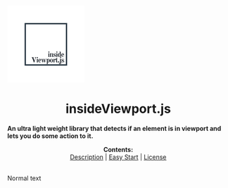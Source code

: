  <img margin-left="center" margin-right="center" width="175px" height="175px" src="https://github.com/Islam888/insideViewport.js/blob/master/logo.png">

<h1 align="center">insideViewport.js</h1>
  <b>An ultra light weight library that detects if an element is in viewport and lets you do some action to it.</b>
<p align="center">
  <b>Contents: </b><br>
  <a href="#description">Description</a> |
  <a href="#easy-start">Easy Start</a> |
  <a href="#license">License</a>
  <br><br>

</p>

Normal text
